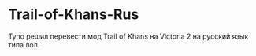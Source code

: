 # Trail-of-Khans-Rus
Тупо решил перевести мод Trail of Khans на Victoria 2 на русский язык типа лол.
